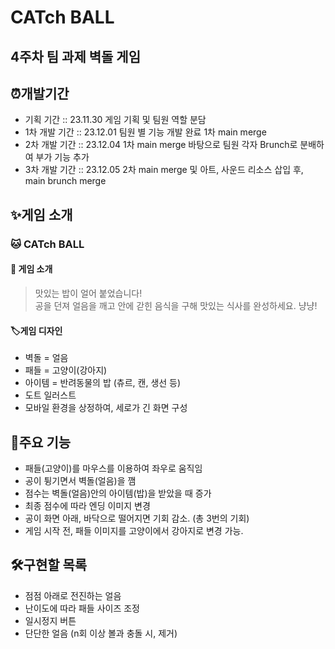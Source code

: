 # CATch BALL
## 4주차 팀 과제 벽돌 게임 

## ⏰개발기간
- 기획 기간 :: 23.11.30 게임 기획 및 팀원 역할 분담
- 1차 개발 기간 :: 23.12.01 팀원 별 기능 개발 완료 1차 main merge
- 2차 개발 기간 :: 23.12.04 1차 main merge 바탕으로 팀원 각자 Brunch로 분배하여 부가 기능 추가
- 3차 개발 기간 :: 23.12.05 2차 main merge 및 아트, 사운드 리소스 삽입 후, main brunch merge
  

## ✨게임 소개
### 🐱 CATch BALL
#### 📢 게임 소개
> 맛있는 밥이 얼어 붙었습니다! 
> <br> 공을 던져 얼음을 깨고 안에 갇힌 음식을 구해 맛있는 식사를 완성하세요. 냥냥!
#### 🏷게임 디자인
- 벽돌 = 얼음
- 패들 = 고양이(강아지)
- 아이템 = 반려동물의 밥 (츄르, 캔, 생선 등)
- 도트 일러스트
- 모바일 환경을 상정하여, 세로가 긴 화면 구성

## 📌주요 기능
- 패들(고양이)를 마우스를 이용하여 좌우로 움직임
- 공이 튕기면서 벽돌(얼음)을 깸
- 점수는 벽돌(얼음)안의 아이템(밥)을 받았을 때 증가
- 최종 점수에 따라 엔딩 이미지 변경
- 공이 화면 아래, 바닥으로 떨어지면 기회 감소. (총 3번의 기회)
- 게임 시작 전, 패들 이미지를 고양이에서 강아지로 변경 가능.
  
## 🛠구현할 목록
- 점점 아래로 전진하는 얼음
- 난이도에 따라 패들 사이즈 조정
- 일시정지 버튼
- 단단한 얼음 (n회 이상 볼과 충돌 시, 제거)
